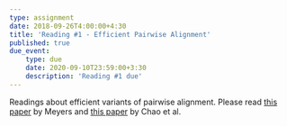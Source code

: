 ```yaml
---
type: assignment
date: 2018-09-26T4:00:00+4:30
title: 'Reading #1 - Efficient Pairwise Alignment'
published: true
due_event: 
    type: due
    date: 2020-09-10T23:59:00+3:30
    description: 'Reading #1 due'
---
```

Readings about efficient variants of pairwise alignment.  Please read 
[this paper](https://rob-p.github.io/CMSC858D_F20/static_files/readings/meyers_86.pdf) by Meyers and
[this paper](https://rob-p.github.io/CMSC858D_F20/static_files/readings/chao_92.pdf) by Chao et al.

